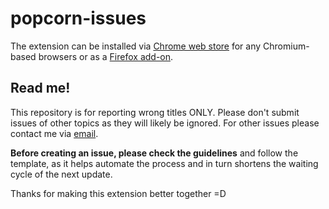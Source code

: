 # popcorn-issues

The extension can be installed via [Chrome web store](https://chrome.google.com/webstore/detail/popcorn-ratings-for-netfl/ockppmdlhomkjjkcknjigbmahkmdofak) for any Chromium-based browsers or as a [Firefox add-on](https://addons.mozilla.org/firefox/addon/popcorn-ratings/).

## Read me!
This repository is for reporting wrong titles ONLY. Please don't submit issues of other topics as they will likely be ignored. For other issues please contact me via [email](mailto:jessunix+popcorn@gmail.com).

**Before creating an issue, please check the guidelines** and follow the template, as it helps automate the process and in turn shortens the waiting cycle of the next update.

Thanks for making this extension better together =D

